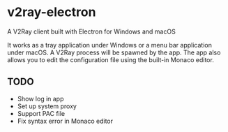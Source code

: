 # v2ray-electron
A V2Ray client built with Electron for Windows and macOS

It works as a tray application under Windows or a menu bar application under macOS.
A V2Ray process will be spawned by the app.
The app also allows you to edit the configuration file using the built-in Monaco editor.
## TODO
- Show log in app
- Set up system proxy
- Support PAC file
- Fix syntax error in Monaco editor